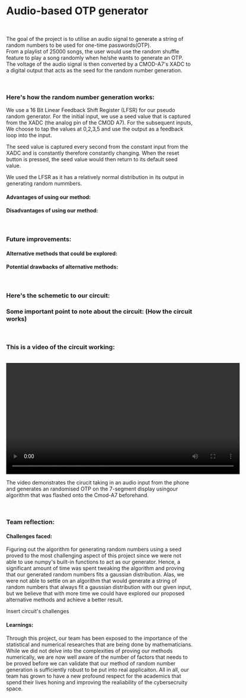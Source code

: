 <h1>Audio-based OTP generator</h1>
<br>
<p>The goal of the project is to utilise an audio signal to generate a string of random numbers to be used for one-time passwords(OTP).
<br>
From a playlist of 25000 songs, the user would use the random shuffle feature to play a song randomly when he/she wants to generate an OTP.
<br>
The voltage of the audio signal is then converted by a CMOD-A7's XADC to a digital output that acts as the seed for the random number generation.</p>
<br>
<h3>Here's how the random number generation works:</h3>
We use a 16 Bit Linear Feedback Shift Register (LFSR) for our pseudo random generator. For the initial input, we use a seed value that is captured from the XADC (the analog pin of the CMOD A7). For the subsequent inputs, We choose to tap the values at 0,2,3,5 and use the output as a feedback loop into the input.

The seed value is captured every second from the constant input from the XADC and is constantly therefore constantly changing. When the reset button is pressed, the seed value would then return to its default seed value. 

We used the LFSR as it has a relatively normal distribution in its output in generating random nummbers.
<h4>Advantages of using our method:</h4>
<h4>Disadvantages of using our method:</h4>
<br>
<h3>Future improvements:</h3>
<h4>Alternative methods that could be explored:</h4>
<h4>Potential drawbacks of alternative methods:</h4>
<br>
<h3>Here's the schemetic to our circuit:</h3>
<h3>Some important point to note about the circuit: (How the circuit works)</h3>
<br>
<h3>This is a video of the circuit working:</h3>

<br>
<video width="630" height="300" src="https://github.com/ynng1/RNG-2D/assets/163510534/4efd0c9e-b643-474c-8d42-8fd5adb239fd"></video>
<br>
<p>The video demonstrates the cirucit taking in an audio input from the phone and generates an randomised OTP on the 7-segment display usingour algorithm that was flashed onto the Cmod-A7 beforehand.</p>


<br>
<h3>Team reflection:</h3>
<h4>Challenges faced:</h4>
<p>Figuring out the algorithm for generating random numbers using a seed proved to the most challenging aspect of this project since we were not able to use numpy's built-in functions to act as our generator. Hence, a significant amount of time was spent tweaking the algorithm and proving that our generated random numbers fits a gaussian distribution. Alas, we were not able to settle on an algorithm that would generate a string of random numbers that always fit a gaussian distribution with our given input, but we believe that with more time we could have explored our proposed alternative methods and achieve a better result.</p>
<p>Insert circuit's challenges</p>
<h4>Learnings:</h4>
<p>Through this project, our team has been exposed to the importance of the statistical and numerical researches that are being done by mathematicians. While we did not delve into the complexities of proving our methods numerically, we are now well aware of the number of factors that needs to be proved before we can validate that our method of random number generation is sufficiently robust to be put into real applicaiton. All in all, our team has grown to have a new profound respect for the academics that spend their lives honing and improving the realiability of the cybersecruity space.</p>
